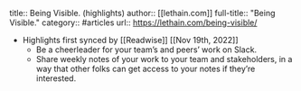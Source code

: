 title:: Being Visible. (highlights)
author:: [[lethain.com]]
full-title:: "Being Visible."
category:: #articles
url:: https://lethain.com/being-visible/

- Highlights first synced by [[Readwise]] [[Nov 19th, 2022]]
	- Be a cheerleader for your team’s and peers’ work on Slack.
	- Share weekly notes of your work to your team and stakeholders, in a way that other folks can get access to your notes if they’re interested.